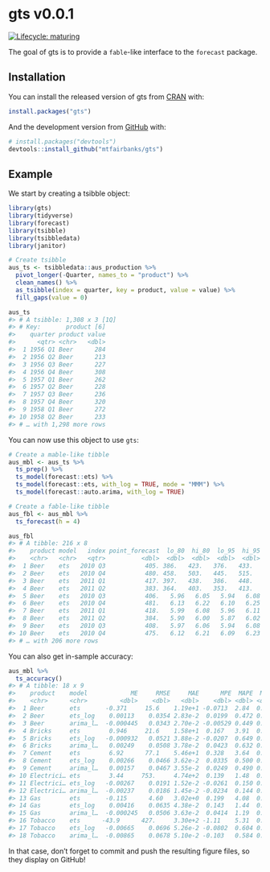 
<!-- README.md is generated from README.Rmd. Please edit that file -->

# gts v0.0.1

<!-- badges: start -->

[![Lifecycle:
maturing](https://img.shields.io/badge/lifecycle-maturing-blue.svg)](https://www.tidyverse.org/lifecycle/#maturing)
<!-- badges: end -->

The goal of gts is to provide a `fable`-like interface to the `forecast`
package.

## Installation

You can install the released version of gts from
[CRAN](https://CRAN.R-project.org) with:

``` r
install.packages("gts")
```

And the development version from [GitHub](https://github.com/) with:

``` r
# install.packages("devtools")
devtools::install_github("mtfairbanks/gts")
```

## Example

We start by creating a tsibble object:

``` r
library(gts)
library(tidyverse)
library(forecast)
library(tsibble)
library(tsibbledata)
library(janitor)

# Create tsibble
aus_ts <- tsibbledata::aus_production %>%
  pivot_longer(-Quarter, names_to = "product") %>%
  clean_names() %>%
  as_tsibble(index = quarter, key = product, value = value) %>%
  fill_gaps(value = 0)

aus_ts
#> # A tsibble: 1,308 x 3 [1Q]
#> # Key:       product [6]
#>    quarter product value
#>      <qtr> <chr>   <dbl>
#>  1 1956 Q1 Beer      284
#>  2 1956 Q2 Beer      213
#>  3 1956 Q3 Beer      227
#>  4 1956 Q4 Beer      308
#>  5 1957 Q1 Beer      262
#>  6 1957 Q2 Beer      228
#>  7 1957 Q3 Beer      236
#>  8 1957 Q4 Beer      320
#>  9 1958 Q1 Beer      272
#> 10 1958 Q2 Beer      233
#> # … with 1,298 more rows
```

You can now use this object to use `gts`:

``` r
# Create a mable-like tibble
aus_mbl <- aus_ts %>%
  ts_prep() %>%
  ts_model(forecast::ets) %>%
  ts_model(forecast::ets, with_log = TRUE, mode = "MMM") %>%
  ts_model(forecast::auto.arima, with_log = TRUE)

# Create a fable-like tibble
aus_fbl <- aus_mbl %>%
  ts_forecast(h = 4)

aus_fbl
#> # A tibble: 216 x 8
#>    product model   index point_forecast  lo_80  hi_80  lo_95  hi_95
#>    <chr>   <chr>   <qtr>          <dbl>  <dbl>  <dbl>  <dbl>  <dbl>
#>  1 Beer    ets   2010 Q3           405. 386.   423.   376.   433.  
#>  2 Beer    ets   2010 Q4           480. 458.   503.   445.   515.  
#>  3 Beer    ets   2011 Q1           417. 397.   438.   386.   448.  
#>  4 Beer    ets   2011 Q2           383. 364.   403.   353.   413.  
#>  5 Beer    ets   2010 Q3           406.   5.96   6.05   5.94   6.08
#>  6 Beer    ets   2010 Q4           481.   6.13   6.22   6.10   6.25
#>  7 Beer    ets   2011 Q1           418.   5.99   6.08   5.96   6.11
#>  8 Beer    ets   2011 Q2           384.   5.90   6.00   5.87   6.02
#>  9 Beer    ets   2010 Q3           408.   5.97   6.06   5.94   6.08
#> 10 Beer    ets   2010 Q4           475.   6.12   6.21   6.09   6.23
#> # … with 206 more rows
```

You can also get in-sample accuracy:

``` r
aus_mbl %>%
  ts_accuracy()
#> # A tibble: 18 x 9
#>    product    model            ME     RMSE     MAE      MPE  MAPE  MASE     ACF1
#>    <chr>      <chr>         <dbl>    <dbl>   <dbl>    <dbl> <dbl> <dbl>    <dbl>
#>  1 Beer       ets       -0.371     15.6    1.19e+1 -0.0713  2.84  0.765 -0.178  
#>  2 Beer       ets_log    0.00113    0.0354 2.83e-2  0.0199  0.472 0.760 -0.163  
#>  3 Beer       arima_l…  -0.000445   0.0343 2.70e-2 -0.00529 0.449 0.724  0.0195 
#>  4 Bricks     ets        0.946     21.6    1.58e+1  0.167   3.91  0.446  0.151  
#>  5 Bricks     ets_log   -0.000932   0.0521 3.88e-2 -0.0207  0.649 0.446  0.114  
#>  6 Bricks     arima_l…   0.00249    0.0508 3.78e-2  0.0423  0.632 0.434  0.0804 
#>  7 Cement     ets        6.92      77.1    5.46e+1  0.328   3.64  0.535 -0.0205 
#>  8 Cement     ets_log    0.00266    0.0466 3.62e-2  0.0335  0.500 0.517 -0.0550 
#>  9 Cement     arima_l…   0.00157    0.0467 3.55e-2  0.0249  0.490 0.506  0.00533
#> 10 Electrici… ets        3.44     753.     4.74e+2  0.139   1.48  0.420 -0.0145 
#> 11 Electrici… ets_log   -0.00267    0.0191 1.52e-2 -0.0261  0.150 0.300  0.0975 
#> 12 Electrici… arima_l…  -0.00237    0.0186 1.45e-2 -0.0234  0.144 0.287 -0.0419 
#> 13 Gas        ets       -0.115      4.60   3.02e+0  0.199   4.08  0.542 -0.0131 
#> 14 Gas        ets_log    0.00416    0.0635 4.38e-2  0.143   1.44  0.548  0.185  
#> 15 Gas        arima_l…  -0.000245   0.0506 3.63e-2  0.0414  1.19  0.454  0.0114 
#> 16 Tobacco    ets      -43.9      427.     3.30e+2 -1.11    5.31  0.848  0.127  
#> 17 Tobacco    ets_log   -0.00665    0.0696 5.26e-2 -0.0802  0.604 0.856  0.107  
#> 18 Tobacco    arima_l…  -0.00865    0.0678 5.10e-2 -0.103   0.584 0.830 -0.0206
```

In that case, don’t forget to commit and push the resulting figure
files, so they display on GitHub\!
